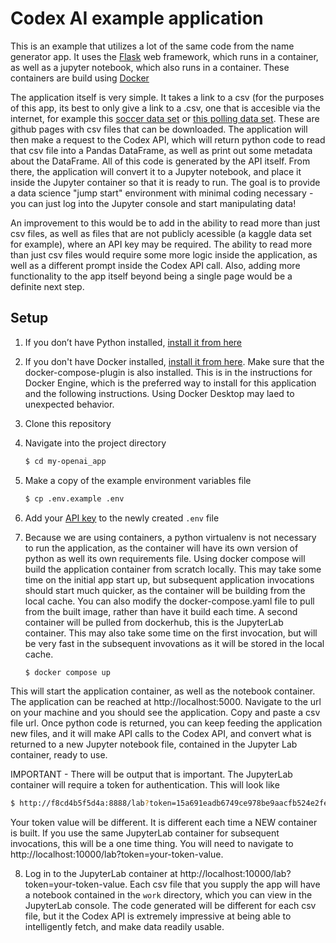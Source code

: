 # Codex AI example application

This is an example that utilizes a lot of the same code from the name generator app. It uses the [Flask](https://flask.palletsprojects.com/en/2.0.x/) web framework, which runs in a container, as well as a jupyter notebook, which also runs in a container. These containers are build using [Docker](https://docs.docker.com/)

The application itself is very simple. It takes a link to a csv (for the purposes of this app, its best to only give a link to a .csv, one that is accesible via the internet, for example this [soccer data set](https://github.com/fivethirtyeight/data/tree/master/soccer-spi) or [this polling data set](https://github.com/fivethirtyeight/data/tree/master/polls). These are github pages with csv files that can be downloaded. The application will then make a request to the Codex API, which will return python code to read that csv file into a Pandas DataFrame, as well as print out some metadata about the DataFrame. All of this code is generated by the API itself. From there, the application will convert it to a Jupyter notebook, and place it inside the Jupyter container so that it is ready to run. The goal is to provide a data science "jump start" environment with minimal coding necessary - you can just log into the Jupyter console and start manipulating data!

An improvement to this would be to add in the ability to read more than just csv files, as well as files that are not publicly acessible (a kaggle data set for example), where an API key may be required. The ability to read more than just csv files would require some more logic inside the application, as well as a different prompt inside the Codex API call. Also, adding more functionality to the app itself beyond being a single page would be a definite next step.

## Setup

1. If you don’t have Python installed, [install it from here](https://www.python.org/downloads/)

2. If you don't have Docker installed, [install it from here](https://docs.docker.com/engine/install/). Make sure that the docker-compose-plugin is also installed. This is in the instructions for Docker Engine, which is the preferred way to install for this application and the following instructions. Using Docker Desktop may laed to unexpected behavior.

3. Clone this repository

4. Navigate into the project directory

   ```bash
   $ cd my-openai_app
   ```
5. Make a copy of the example environment variables file

   ```bash
   $ cp .env.example .env
   ```
   
6. Add your [API key](https://beta.openai.com/account/api-keys) to the newly created `.env` file

7. Because we are using containers, a python virtualenv is not necessary to run the application, as the container will have its own version of python as well its own requirements file. Using docker compose will build the application container from scratch locally. This may take some time on the initial app start up, but subsequent application invocations should start much quicker, as the container will be building from the local cache. You can also modify the docker-compose.yaml file to pull from the built image, rather than have it build each time. A second container will be pulled from dockerhub, this is the JupyterLab container. This may also take some time on the first invocation, but will be very fast in the subsequent invovations as it will be stored in the local cache.

   ```bash
   $ docker compose up
   ```
This will start the application container, as well as the notebook container. The application can be reached at http://localhost:5000. Navigate to the url on your machine and you should see the application. Copy and paste a csv file url. Once python code is returned, you can keep feeding the application new files, and it will make API calls to the Codex API, and convert what is returned to a new Jupyter notebook file, contained in the Jupyter Lab container, ready to use. 

IMPORTANT - There will be output that is important. The JupyterLab container will require a token for authentication. This will look like

```bash
$ http://f8cd4b5f5d4a:8888/lab?token=15a691eadb6749ce978be9aacfb524e2fe9aab782df34044
```

Your token value will be different. It is different each time a NEW container is built. If you use the same JupyterLab container for subsequent invocations, this will be a one time thing. You will need to navigate to http://localhost:10000/lab?token=your-token-value.

8. Log in to the JupyterLab container at http://localhost:10000/lab?token=your-token-value. Each csv file that you supply the app will have a notebook contained in the ```work``` directory, which you can view in the JupyterLab console. The code generated will be different for each csv file, but it the Codex API is extremely impressive at being able to intelligently fetch, and make data readily usable.

 
